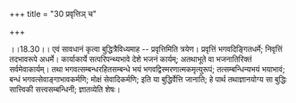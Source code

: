 +++
title = "30 प्रवृत्तिञ् च"

+++
  
  
।।18.30।। एवं सावधानं कृत्वा बुद्धित्रैविध्यमाह -- प्रवृत्तिमिति त्रयेण।
प्रवृत्तिं भगवदिङ्गितधर्मे; निवृत्तिं तदभावरूपे अधर्मे। कार्याकार्ये
सत्परिपन्थ्यभावे देशे भजनं कार्यम्; अतथाभूते वा भजनातिरिक्तं
सर्वमेवाकार्यम्। तथा भगवत्सम्बन्धरहितसम्बन्धे भयं
भगवद्विस्मरणात्मकमृत्युरूपं; तत्सम्बन्धिन्यभयं भयाभावं; बन्धं
भगवत्सेवाङ्गाभावकर्मणि; मोक्षं सेवादिकर्मणि; इति या बुद्धिर्वेत्ति
जानाति; हे पार्थ तथाज्ञानयोग्य सा बुद्धिः सात्त्विकी सत्त्वसम्बन्धिनी;
ज्ञातव्येति शेषः।  
  

